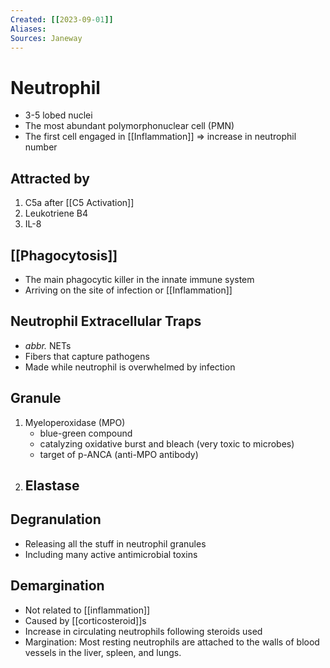 ```yaml
---
Created: [[2023-09-01]]
Aliases: 
Sources: Janeway
---
```

# Neutrophil
- 3-5 lobed nuclei
- The most abundant polymorphonuclear cell (PMN)
- The first cell engaged in [[Inflammation]] ⇒ increase in neutrophil number

## Attracted by
1. C5a after [[C5 Activation]]
2. Leukotriene B4
3. IL-8

## [[Phagocytosis]]
- The main phagocytic killer in the innate immune system
- Arriving on the site of infection or [[Inflammation]]

## Neutrophil Extracellular Traps
- *abbr.* NETs
- Fibers that capture pathogens
- Made while neutrophil is overwhelmed by infection

## Granule
1. Myeloperoxidase (MPO)
   - blue-green compound
   - catalyzing oxidative burst and bleach (very toxic to microbes)
   - target of p-ANCA (anti-MPO antibody)
2. Elastase
   - 

## Degranulation
- Releasing all the stuff in neutrophil granules
- Including many active antimicrobial toxins

## Demargination
- Not related to [[inflammation]]
- Caused by [[corticosteroid]]s
- Increase in circulating neutrophils following steroids used
- Margination: Most resting neutrophils are attached to the walls of blood vessels in the liver, spleen, and lungs. 

